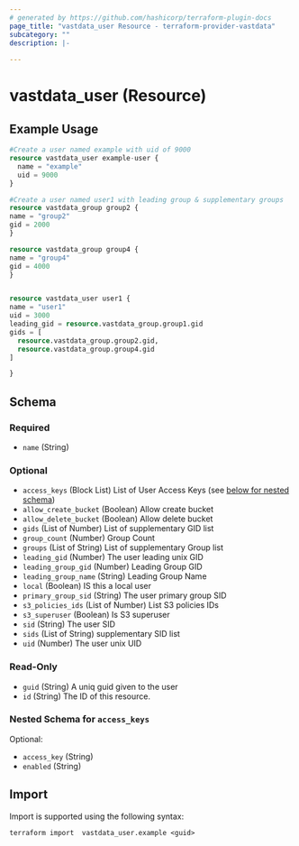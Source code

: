 ```yaml
---
# generated by https://github.com/hashicorp/terraform-plugin-docs
page_title: "vastdata_user Resource - terraform-provider-vastdata"
subcategory: ""
description: |-
  
---
```


# vastdata_user (Resource)



## Example Usage

```terraform
#Create a user named example with uid of 9000
resource vastdata_user example-user {
  name = "example"
  uid = 9000
}

#Create a user named user1 with leading group & supplementary groups
resource vastdata_group group2 {
name = "group2"
gid = 2000
}

resource vastdata_group group4 {
name = "group4"
gid = 4000
}


resource vastdata_user user1 {
name = "user1"
uid = 3000
leading_gid = resource.vastdata_group.group1.gid
gids = [
  resource.vastdata_group.group2.gid,
  resource.vastdata_group.group4.gid
]

}
```

<!-- schema generated by tfplugindocs -->
## Schema

### Required

- `name` (String)

### Optional

- `access_keys` (Block List) List of User Access Keys (see [below for nested schema](#nestedblock--access_keys))
- `allow_create_bucket` (Boolean) Allow create bucket
- `allow_delete_bucket` (Boolean) Allow delete bucket
- `gids` (List of Number) List of supplementary GID list
- `group_count` (Number) Group Count
- `groups` (List of String) List of supplementary Group list
- `leading_gid` (Number) The user leading unix GID
- `leading_group_gid` (Number) Leading Group GID
- `leading_group_name` (String) Leading Group Name
- `local` (Boolean) IS this a local user
- `primary_group_sid` (String) The user primary group SID
- `s3_policies_ids` (List of Number) List S3 policies IDs
- `s3_superuser` (Boolean) Is S3 superuser
- `sid` (String) The user SID
- `sids` (List of String) supplementary SID list
- `uid` (Number) The user unix UID

### Read-Only

- `guid` (String) A uniq guid given to the user
- `id` (String) The ID of this resource.

<a id="nestedblock--access_keys"></a>
### Nested Schema for `access_keys`

Optional:

- `access_key` (String)
- `enabled` (String)

## Import

Import is supported using the following syntax:

```shell
terraform import  vastdata_user.example <guid>
```
